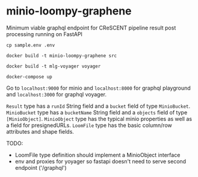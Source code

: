 # minio-loompy-graphene
Minimum viable graphql endpoint for CReSCENT pipeline result post processing running on FastAPI

`cp sample.env .env`

`docker build -t minio-loompy-graphene src`

`docker build -t mlg-voyager voyager`

`docker-compose up`

Go to `localhost:9000` for minio and `localhost:8000` for graphql playground and `localhost:3000` for graphql voyager.

`Result` type has a `runId` String field and a `bucket` field of type `MinioBucket`.
`MinioBucket` type has a `bucketName` String field and a `objects` field of type `[MinioObject]`.
`MinioObject` type has the typical minio properties as well as a field for presignedURLs.
`LoomFile` type has the basic column/row attributes and shape fields.


TODO:
  - LoomFile type definition should implement a MinioObject interface
  - env and proxies for yoyager so fastapi doesn't need to serve second endpoint ('/graphql')
